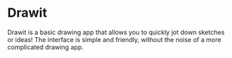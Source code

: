 # Drawit
Drawit is a basic drawing app that allows you to quickly jot down sketches or ideas! The interface is simple and friendly, without the noise of a more complicated drawing app.
